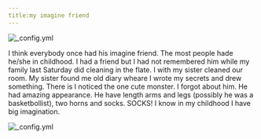 ```yaml
---
title:my imagine friend
---
```

![_config.yml](http://4.bp.blogspot.com/_oaePI6tsSfE/SQCSzErhUsI/AAAAAAAAAIE/wEjKUibjrD4/s400/20081006135235.jpg)

I think everybody once had his imagine friend. The most people hade he/she in childhood. I had a friend but I had not remembered him
while my family last Saturday did cleaning in the flate. I with my sister cleaned our room. My sister found me old diary wheare I wrote my
secrets and drew something. There is I noticed the one cute monster. I forgot about him. He had amazing appearance. He have length arms 
and legs (possibly he was a basketbollist), two horns and socks. SOCKS! I know in my childhood I have big imagination.

![_config.yml](https://eldana111.github.io/monster/)
